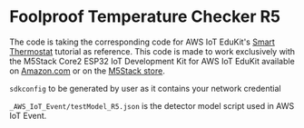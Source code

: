 # Foolproof Temperature Checker R5

The code is taking the corresponding code for AWS IoT EduKit's [Smart Thermostat](https://edukit.workshop.aws/en/smart-thermostat.html) tutorial as reference. This code is made to work exclusively with the M5Stack Core2 ESP32 IoT Development Kit for AWS IoT EduKit available on [Amazon.com](https://www.amazon.com/dp/B08VGRZYJR) or on the [M5Stack store](https://m5stack.com/products/m5stack-core2-esp32-iot-development-kit-for-aws-iot-edukit).

```sdkconfig``` to be generated by user as it contains your network credential

```_AWS_IoT_Event/testModel_R5.json``` is the detector model script used in AWS IoT Event.
